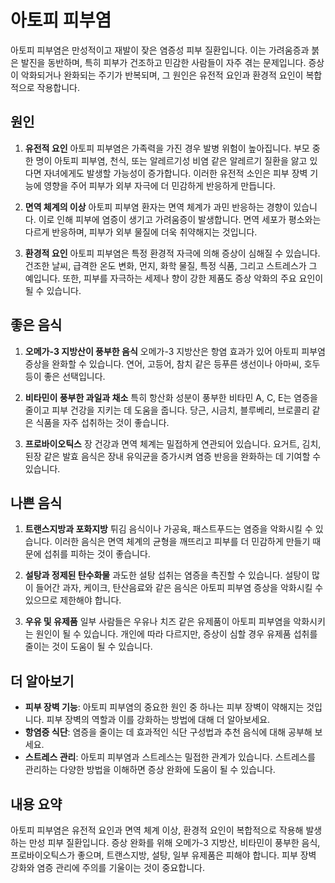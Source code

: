 # 아토피 피부염

아토피 피부염은 만성적이고 재발이 잦은 염증성 피부 질환입니다. 이는 가려움증과 붉은 발진을 동반하며, 특히 피부가 건조하고 민감한 사람들이 자주 겪는 문제입니다. 증상이 악화되거나 완화되는 주기가 반복되며, 그 원인은 유전적 요인과 환경적 요인이 복합적으로 작용합니다.

## 원인

1. **유전적 요인**
   아토피 피부염은 가족력을 가진 경우 발병 위험이 높아집니다. 부모 중 한 명이 아토피 피부염, 천식, 또는 알레르기성 비염 같은 알레르기 질환을 앓고 있다면 자녀에게도 발생할 가능성이 증가합니다. 이러한 유전적 소인은 피부 장벽 기능에 영향을 주어 피부가 외부 자극에 더 민감하게 반응하게 만듭니다.

2. **면역 체계의 이상**
   아토피 피부염 환자는 면역 체계가 과민 반응하는 경향이 있습니다. 이로 인해 피부에 염증이 생기고 가려움증이 발생합니다. 면역 세포가 평소와는 다르게 반응하며, 피부가 외부 물질에 더욱 취약해지는 것입니다.

3. **환경적 요인**
   아토피 피부염은 특정 환경적 자극에 의해 증상이 심해질 수 있습니다. 건조한 날씨, 급격한 온도 변화, 먼지, 화학 물질, 특정 식품, 그리고 스트레스가 그 예입니다. 또한, 피부를 자극하는 세제나 향이 강한 제품도 증상 악화의 주요 요인이 될 수 있습니다.

## 좋은 음식

1. **오메가-3 지방산이 풍부한 음식**
   오메가-3 지방산은 항염 효과가 있어 아토피 피부염 증상을 완화할 수 있습니다. 연어, 고등어, 참치 같은 등푸른 생선이나 아마씨, 호두 등이 좋은 선택입니다.

2. **비타민이 풍부한 과일과 채소**
   특히 항산화 성분이 풍부한 비타민 A, C, E는 염증을 줄이고 피부 건강을 지키는 데 도움을 줍니다. 당근, 시금치, 블루베리, 브로콜리 같은 식품을 자주 섭취하는 것이 좋습니다.

3. **프로바이오틱스**
   장 건강과 면역 체계는 밀접하게 연관되어 있습니다. 요거트, 김치, 된장 같은 발효 음식은 장내 유익균을 증가시켜 염증 반응을 완화하는 데 기여할 수 있습니다.

## 나쁜 음식

1. **트랜스지방과 포화지방**
   튀김 음식이나 가공육, 패스트푸드는 염증을 악화시킬 수 있습니다. 이러한 음식은 면역 체계의 균형을 깨뜨리고 피부를 더 민감하게 만들기 때문에 섭취를 피하는 것이 좋습니다.

2. **설탕과 정제된 탄수화물**
   과도한 설탕 섭취는 염증을 촉진할 수 있습니다. 설탕이 많이 들어간 과자, 케이크, 탄산음료와 같은 음식은 아토피 피부염 증상을 악화시킬 수 있으므로 제한해야 합니다.

3. **우유 및 유제품**
   일부 사람들은 우유나 치즈 같은 유제품이 아토피 피부염을 악화시키는 원인이 될 수 있습니다. 개인에 따라 다르지만, 증상이 심할 경우 유제품 섭취를 줄이는 것이 도움이 될 수 있습니다.

## 더 알아보기

- **피부 장벽 기능**: 아토피 피부염의 중요한 원인 중 하나는 피부 장벽이 약해지는 것입니다. 피부 장벽의 역할과 이를 강화하는 방법에 대해 더 알아보세요.
- **항염증 식단**: 염증을 줄이는 데 효과적인 식단 구성법과 추천 음식에 대해 공부해 보세요.
- **스트레스 관리**: 아토피 피부염과 스트레스는 밀접한 관계가 있습니다. 스트레스를 관리하는 다양한 방법을 이해하면 증상 완화에 도움이 될 수 있습니다.

## 내용 요약

아토피 피부염은 유전적 요인과 면역 체계 이상, 환경적 요인이 복합적으로 작용해 발생하는 만성 피부 질환입니다. 증상 완화를 위해 오메가-3 지방산, 비타민이 풍부한 음식, 프로바이오틱스가 좋으며, 트랜스지방, 설탕, 일부 유제품은 피해야 합니다. 피부 장벽 강화와 염증 관리에 주의를 기울이는 것이 중요합니다.